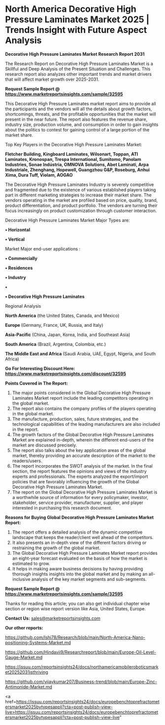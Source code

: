 # North America Decorative High Pressure Laminates Market 2025 | Trends Insight with Future Aspect Analysis

<strong>Decorative High Pressure Laminates Market Research Report 2031</strong>

The Research Report on Decorative High Pressure Laminates Market is a Skillful and Deep Analysis of the Present Situation and Challenges. This research report also analyzes other important trends and market drivers that will affect market growth over 2025-2031.

<strong>Request Sample Report @ <a href=https://www.marketreportsinsights.com/sample/32595>https://www.marketreportsinsights.com/sample/32595</a></strong>

This Decorative High Pressure Laminates market report aims to provide all the participants and the vendors will all the details about growth factors, shortcomings, threats, and the profitable opportunities that the market will present in the near future. The report also features the revenue share, industry size, production volume, and consumption in order to gain insights about the politics to contest for gaining control of a large portion of the market share.

Top Key Players in the Decorative High Pressure Laminates Market:

<strong>Fletcher Building, Kingboard Laminates, Wilsonart, Toppan, ATI Laminates, Kronospan, Trespa International, Sumitomo, Panolam Industries, Sonae Indústria, OMNOVA Solutions, Abet Laminati, Arpa Industriale, Zhenghang, Hopewell, Guangzhou G&P, Roseburg, Anhui Xima, Dura Tuff, Violam, AOGAO</strong>

The Decorative High Pressure Laminates Industry is severely competitive and fragmented due to the existence of various established players taking part in different marketing strategies to increase their market share. The vendors operating in the market are profiled based on price, quality, brand, product differentiation, and product portfolio. The vendors are turning their focus increasingly on product customization through customer interaction.

Decorative High Pressure Laminates Market Major Types are:

<strong>•  Horizontal

•  Vertical</strong>

Market Major end-user applications :

<strong>•  Commercially

•  Residences

•  Industry

•  

•  Decorative High Pressure Laminates</strong>

Regional Analysis

</u><strong><b>North America</b></strong> (the United States, Canada, and Mexico)

<strong><b>Europe </b></strong>(Germany, France, UK, Russia, and Italy)

<strong><b>Asia-Pacific</b></strong> (China, Japan, Korea, India, and Southeast Asia)

<strong><b>South America</b></strong> (Brazil, Argentina, Colombia, etc.)

<strong><b>The Middle East and Africa</b></strong> (Saudi Arabia, UAE, Egypt, Nigeria, and South Africa)

<strong>Go For Interesting Discount Here: <a href=https://www.marketreportsinsights.com/discount/32595>https://www.marketreportsinsights.com/discount/32595</a></strong>

<strong>Points Covered in The Report:</strong>
<ol>
  <li>The major points considered in the Global Decorative High Pressure Laminates Market report include the leading competitors operating in the global market.</li>
  <li>The report also contains the company profiles of the players operating in the global market.</li>
  <li>The manufacture, production, sales, future strategies, and the technological capabilities of the leading manufacturers are also included in the report.</li>
  <li>The growth factors of the Global Decorative High Pressure Laminates Market are explained in-depth, wherein the different end-users of the market are discussed precisely.</li>
  <li>The report also talks about the key application areas of the global market, thereby providing an accurate description of the market to the readers/users.</li>
  <li>The report incorporates the SWOT analysis of the market. In the final section, the report features the opinions and views of the industry experts and professionals. The experts analyzed the export/import policies that are favorably influencing the growth of the Global Decorative High Pressure Laminates Market.</li>
  <li>The report on the Global Decorative High Pressure Laminates Market is a worthwhile source of information for every policymaker, investor, stakeholder, service provider, manufacturer, supplier, and player interested in purchasing this research document.</li>
</ol>
<strong>Reasons for Buying Global Decorative High Pressure Laminates Market Report:</strong>

<ol>
  <li>The report offers a detailed analysis of the dynamic competitive landscape that keeps the reader/client well ahead of the competitors.</li>
  <li>It also presents an in-depth view of the different factors driving or restraining the growth of the global market.</li>
  <li>The Global Decorative High Pressure Laminates Market report provides an eight-year forecast evaluated on the basis of how the market is estimated to grow.</li>
  <li>It helps in making aware business decisions by having providing thorough insights insights into the global market and by making an all-inclusive analysis of the key market segments and sub-segments.</li>
</ol>
<strong>Request Sample Report @ <a href=https://www.marketreportsinsights.com/sample/32595>https://www.marketreportsinsights.com/sample/32595</a></strong>


Thanks for reading this article; you can also get individual chapter wise section or region wise report version like Asia, United States, Europe.

<strong>Contact Us:</strong>
sales@marketreportsinsights.com

<strong>Our other reports:</strong>

<a href=https://github.com/Ishi78/Research/blob/main/North-America-Nano-positioning-Systems-Market.md>https://github.com/Ishi78/Research/blob/main/North-America-Nano-positioning-Systems-Market.md</a>

<a href=https://github.com/Hindavii9/Researchreport/blob/main/Europe-Oil-Level-Gauge-Market.md>https://github.com/Hindavii9/Researchreport/blob/main/Europe-Oil-Level-Gauge-Market.md</a>

<a href=https://issuu.com/reportsinsights24/docs/northamericamobileroboticsmarket20252031isthriving>https://issuu.com/reportsinsights24/docs/northamericamobileroboticsmarket20252031isthriving</a>

<a href=https://github.com/vijaykumar207/Business-trend/blob/main/Europe-Zinc-Antimonide-Market.md>https://github.com/vijaykumar207/Business-trend/blob/main/Europe-Zinc-Antimonide-Market.md</a>

<a href=https://issuu.com/reportsinsights24/docs/europebenchtoprefractometersmarket2025bytypesappli?cta=post-publish-view-live>https://issuu.com/reportsinsights24/docs/europebenchtoprefractometersmarket2025bytypesappli?cta=post-publish-view-live</a>"
